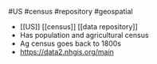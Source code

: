 #US #census #repository #geospatial 
- [[US]] [[census]]  [[data repository]]
- Has population and agricultural census
- Ag census goes back to 1800s
- https://data2.nhgis.org/main